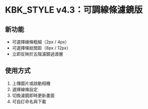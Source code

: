 # KBK_STYLE v4.3：可調線條濾鏡版

## 新功能
- 可選擇線條粗細（2px / 4px）
- 可選擇條紋間距（8px / 12px）
- 立即反映於五階濾鏡過渡層

## 使用方式
1. 上傳圖片或啟動相機
2. 選擇線條設定
3. 切換濾鏡即時更新畫面
4. 可自訂命名與下載